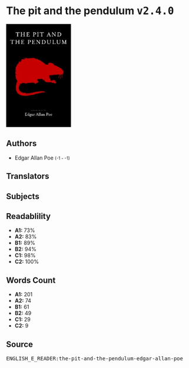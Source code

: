 # The pit and the pendulum <kbd>v2.4.0</kbd>

![](./cover.medium.jpg "")

## Authors


 - Edgar Allan Poe <small>(-1 - -1)</small>

## Translators



## Subjects



## Readablility


 - **A1:** 73%
 - **A2:** 83%
 - **B1:** 89%
 - **B2:** 94%
 - **C1:** 98%
 - **C2:** 100%

## Words Count


 - **A1:** 201
 - **A2:** 74
 - **B1:** 61
 - **B2:** 49
 - **C1:** 29
 - **C2:** 9

## Source


<kbd>ENGLISH_E_READER:the-pit-and-the-pendulum-edgar-allan-poe</kbd>
